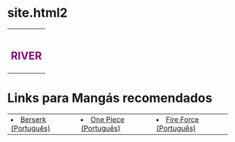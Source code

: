 # site.html2
<!DOCTYPE html>
<html lang="pt-BR">
<head>
    <meta charset="UTF-8">
    <meta name="viewport" content="width=device-width, initial-scale=1.0">
    <title>Mangás</title>
</head>
<body>
    <table class="topbar">
        <tr>
            <td colspan="3" align="center"><h1><font size="5" color="purple">RIVER</font></h1></td>
       </tr>
    </table> 
    <h1>Links para Mangás recomendados </h1>
    <table>
        <tr>
    <ul>
       <td><li><a href="https://mangas.biblio.com.br/manga/berserk/">Berserk (Português)</a></li></td>
       <td><li><a href="https://mangas.biblio.com.br/manga/one-piece/">One Piece (Português)</a></li></td>
    <td><li><a href="https://mangas.biblio.com.br/manga/fire-force/">Fire Force (Português)</a></li></td>
    </ul>
</tr>
</table>
</body>
</html>
